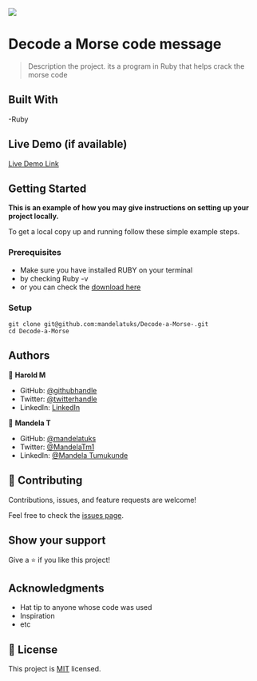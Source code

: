 ![](https://img.shields.io/badge/Microverse-blueviolet)

# Decode a Morse code message

> Description the project.
its a program in Ruby that helps crack the morse code


## Built With

-Ruby

## Live Demo (if available)

[Live Demo Link](https://livedemo.com)


## Getting Started

**This is an example of how you may give instructions on setting up your project locally.**


To get a local copy up and running follow these simple example steps.

### Prerequisites
- Make sure you have installed RUBY on your terminal
- by checking Ruby -v 
- or you can check the [download here](https://www.ruby-lang.org/en/downloads/)
### Setup
~~~
git clone git@github.com:mandelatuks/Decode-a-Morse-.git
cd Decode-a-Morse
~~~





## Authors


👤 **Harold M**

- GitHub: [@githubhandle](https://github.com/haroldmud)
- Twitter: [@twitterhandle](https://twitter.com/mudosaarnold)
- LinkedIn: [LinkedIn](https://linkedin.com/in/haroldmudosa)


👤 **Mandela T**

- GitHub: [@mandelatuks](https://github.com/mandelatuks)
- Twitter: [@MandelaTm1](https://twitter.com/MandelaTm1)
- LinkedIn: [@Mandela Tumukunde](https://www.linkedin.com/in/mandela-tumukunde-794755194/) 

## 🤝 Contributing

Contributions, issues, and feature requests are welcome!

Feel free to check the [issues page](../../issues/).

## Show your support

Give a ⭐️ if you like this project!

## Acknowledgments

- Hat tip to anyone whose code was used
- Inspiration
- etc

## 📝 License

This project is [MIT](./MIT.md) licensed.
